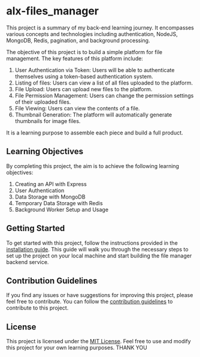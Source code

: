 # alx-files_manager

This project is a summary of my back-end learning journey. It encompasses various concepts and technologies including authentication, NodeJS, MongoDB, Redis, pagination, and background processing.

The objective of this project is to build a simple platform for file management. The key features of this platform include:

1. User Authentication via Token: Users will be able to authenticate themselves using a token-based authentication system.
2. Listing of files: Users can view a list of all files uploaded to the platform.
3. File Upload: Users can upload new files to the platform.
4. File Permission Management: Users can change the permission settings of their uploaded files.
5. File Viewing: Users can view the contents of a file.
6. Thumbnail Generation: The platform will automatically generate thumbnails for image files.

 It is  a learning purpose to assemble each piece and build a full product.

## Learning Objectives

By completing this project, the aim is to achieve the following learning objectives:

1. Creating an API with Express
2. User Authentication
3. Data Storage with MongoDB
4. Temporary Data Storage with Redis
5. Background Worker Setup and Usage

## Getting Started

To get started with this project, follow the instructions provided in the [installation guide](installation.md). This guide will walk you through the necessary steps to set up the project on your local machine and start building the file manager backend service.

## Contribution Guidelines

If you find any issues or have suggestions for improving this project, please feel free to contribute. You can follow the [contribution guidelines](contributing.md) to contribute to this project.

## License

This project is licensed under the [MIT License](LICENSE). Feel free to use and modify this project for your own learning purposes.
THANK YOU

